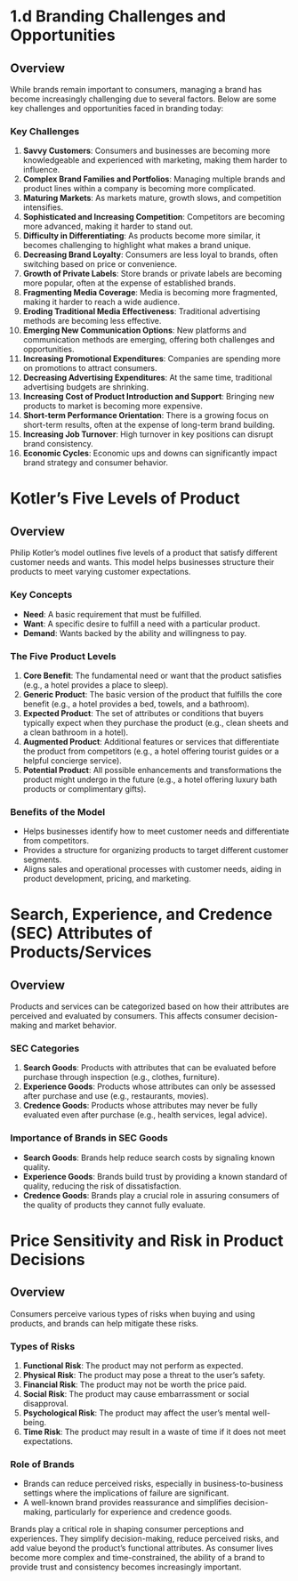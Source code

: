 # 1.d Branding Challenges and Opportunities

## Overview
While brands remain important to consumers, managing a brand has become increasingly challenging due to several factors. Below are some key challenges and opportunities faced in branding today:

### Key Challenges
1. **Savvy Customers**: Consumers and businesses are becoming more knowledgeable and experienced with marketing, making them harder to influence.
2. **Complex Brand Families and Portfolios**: Managing multiple brands and product lines within a company is becoming more complicated.
3. **Maturing Markets**: As markets mature, growth slows, and competition intensifies.
4. **Sophisticated and Increasing Competition**: Competitors are becoming more advanced, making it harder to stand out.
5. **Difficulty in Differentiating**: As products become more similar, it becomes challenging to highlight what makes a brand unique.
6. **Decreasing Brand Loyalty**: Consumers are less loyal to brands, often switching based on price or convenience.
7. **Growth of Private Labels**: Store brands or private labels are becoming more popular, often at the expense of established brands.
8. **Fragmenting Media Coverage**: Media is becoming more fragmented, making it harder to reach a wide audience.
9. **Eroding Traditional Media Effectiveness**: Traditional advertising methods are becoming less effective.
10. **Emerging New Communication Options**: New platforms and communication methods are emerging, offering both challenges and opportunities.
11. **Increasing Promotional Expenditures**: Companies are spending more on promotions to attract consumers.
12. **Decreasing Advertising Expenditures**: At the same time, traditional advertising budgets are shrinking.
13. **Increasing Cost of Product Introduction and Support**: Bringing new products to market is becoming more expensive.
14. **Short-term Performance Orientation**: There is a growing focus on short-term results, often at the expense of long-term brand building.
15. **Increasing Job Turnover**: High turnover in key positions can disrupt brand consistency.
16. **Economic Cycles**: Economic ups and downs can significantly impact brand strategy and consumer behavior.

# Kotler’s Five Levels of Product

## Overview
Philip Kotler’s model outlines five levels of a product that satisfy different customer needs and wants. This model helps businesses structure their products to meet varying customer expectations.

### Key Concepts
- **Need**: A basic requirement that must be fulfilled.
- **Want**: A specific desire to fulfill a need with a particular product.
- **Demand**: Wants backed by the ability and willingness to pay.

### The Five Product Levels
1. **Core Benefit**: The fundamental need or want that the product satisfies (e.g., a hotel provides a place to sleep).
2. **Generic Product**: The basic version of the product that fulfills the core benefit (e.g., a hotel provides a bed, towels, and a bathroom).
3. **Expected Product**: The set of attributes or conditions that buyers typically expect when they purchase the product (e.g., clean sheets and a clean bathroom in a hotel).
4. **Augmented Product**: Additional features or services that differentiate the product from competitors (e.g., a hotel offering tourist guides or a helpful concierge service).
5. **Potential Product**: All possible enhancements and transformations the product might undergo in the future (e.g., a hotel offering luxury bath products or complimentary gifts).

### Benefits of the Model
- Helps businesses identify how to meet customer needs and differentiate from competitors.
- Provides a structure for organizing products to target different customer segments.
- Aligns sales and operational processes with customer needs, aiding in product development, pricing, and marketing.

# Search, Experience, and Credence (SEC) Attributes of Products/Services

## Overview
Products and services can be categorized based on how their attributes are perceived and evaluated by consumers. This affects consumer decision-making and market behavior.

### SEC Categories
1. **Search Goods**: Products with attributes that can be evaluated before purchase through inspection (e.g., clothes, furniture).
2. **Experience Goods**: Products whose attributes can only be assessed after purchase and use (e.g., restaurants, movies).
3. **Credence Goods**: Products whose attributes may never be fully evaluated even after purchase (e.g., health services, legal advice).

### Importance of Brands in SEC Goods
- **Search Goods**: Brands help reduce search costs by signaling known quality.
- **Experience Goods**: Brands build trust by providing a known standard of quality, reducing the risk of dissatisfaction.
- **Credence Goods**: Brands play a crucial role in assuring consumers of the quality of products they cannot fully evaluate.

# Price Sensitivity and Risk in Product Decisions

## Overview
Consumers perceive various types of risks when buying and using products, and brands can help mitigate these risks.

### Types of Risks
1. **Functional Risk**: The product may not perform as expected.
2. **Physical Risk**: The product may pose a threat to the user’s safety.
3. **Financial Risk**: The product may not be worth the price paid.
4. **Social Risk**: The product may cause embarrassment or social disapproval.
5. **Psychological Risk**: The product may affect the user’s mental well-being.
6. **Time Risk**: The product may result in a waste of time if it does not meet expectations.

### Role of Brands
- Brands can reduce perceived risks, especially in business-to-business settings where the implications of failure are significant.
- A well-known brand provides reassurance and simplifies decision-making, particularly for experience and credence goods.


Brands play a critical role in shaping consumer perceptions and experiences. They simplify decision-making, reduce perceived risks, and add value beyond the product’s functional attributes. As consumer lives become more complex and time-constrained, the ability of a brand to provide trust and consistency becomes increasingly important.
